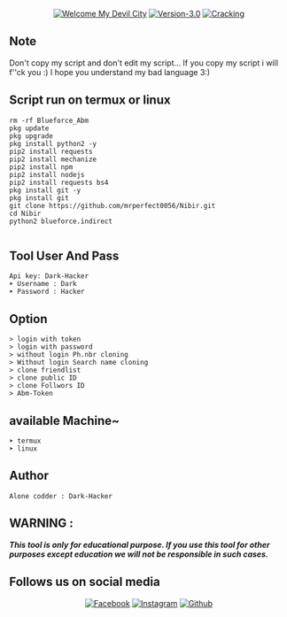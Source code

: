 <p align="center">
<a href="https://Facebook.com/darkhacker07><img title="Mind City" src="https://img.shields.io/badge/MADE%20IN-Mind City-SCRIPT?colorA=%23ff8100&colorB=%23017e40&colorC=%23ff0000&style=for-the-badge"></a>
</p>
<p align="center">
<a href="https://bit.ly/3jLqF1P"><img title="Welcome My Devil City" src="https://img.shields.io/badge/Tool-Blurforce--Dark-blue.svg"></a>
<a href="https://bit.ly/3jLqF1P"><img title="Version-3.0" src="https://img.shields.io/badge/Version-3.0-blue.svg?style=flat-square"></a>
<a href="https://bit.ly/3jLqF1P"><img title="Cracking" src="https://img.shields.io/badge/Cracking%3F-yes-blue.svg"></a>



## Note
<p align="center">

Don't copy my script and don't edit my script... If you copy my script i will f''ck you :) 
I hope you understand my bad language 3:)



## Script run on termux or linux 
```  
rm -rf Blueforce_Abm
pkg update
pkg upgrade
pkg install python2 -y
pip2 install requests
pip2 install mechanize
pip2 install npm
pip2 install nodejs
pip2 install requests bs4
pkg install git -y
pkg install git
git clone https://github.com/mrperfect0056/Nibir.git
cd Nibir
python2 blueforce.indirect


```
## Tool User And Pass
```
Api key: Dark-Hacker  
➤ Username : Dark
➤ Password : Hacker
```
## Option
```  
> login with token
> login with password
> without login Ph.nbr cloning
> Without login Search name cloning
> clone friendlist
> clone public ID
> clone Follwors ID
> Abm-Token 
```
## available Machine~
```  
➤ termux
➤ linux
```
## Author

```
Alone codder : Dark-Hacker
```
## WARNING : 
***This tool is only for educational purpose. If you use this tool for other purposes except education we will not be responsible in such cases.***

## Follows us on social media
  
<p align="center">
<a href="https://fb.com/darkhacker07"><img title="Facebook" src="https://img.shields.io/badge/Facebook-green?style=for-the-badge&logo=facebook"></a>
<a href="https://www.instagram.com/devil.0.007"><img title="Instagram" src="https://img.shields.io/badge/INSTAGRAM-orange?style=for-the-badge&logo=instagram"></a>
<a href="https://github.com/mrperfect0056"><img title="Github" src="https://img.shields.io/badge/Github-Dark-Hacker-red?style=for-the-badge&logo=github"></a>
